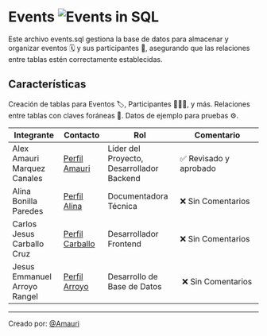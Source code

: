 # Events ![Events in SQL](https://img.shields.io/badge/Events_in_SQL-Database-orange)

Este archivo events.sql gestiona la base de datos para almacenar y organizar eventos 🗓️ y sus participantes 👥, asegurando que las relaciones entre tablas estén correctamente establecidas.

## Características
Creación de tablas para Eventos 🏷️, Participantes 🧑‍🤝‍🧑, y más.
Relaciones entre tablas con claves foráneas 🔑.
Datos de ejemplo para pruebas ⚙️.

| Integrante                  | Contacto                            | Rol                    | Comentario |
|------------------------------|----------------------------------|-----------------------------------|----------|
| Alex Amauri Marquez Canales  | [Perfil Amauri](https://github.com/Alex01Dev) | Líder del Proyecto, Desarrollador Backend | ✅ Revisado y aprobado |
| Alina Bonilla Paredes        | [Perfil Alina](https://github.com/Ali-2121) | Documentadora Técnica | ❌ Sin Comentarios |
| Carlos Jesus Carballo Cruz   | [Perfil Carballo](https://github.com/CarlosJ67) | Desarrollador Frontend | ❌ Sin Comentarios |
| Jesus Emmanuel Arroyo Rangel | [Perfil Arroyo](https://github.com/des-arrosho) | Desarrollo de Base de Datos | ❌ Sin Comentarios |

---

Creado por: [@Amauri](https://github.com/Alex01Dev)